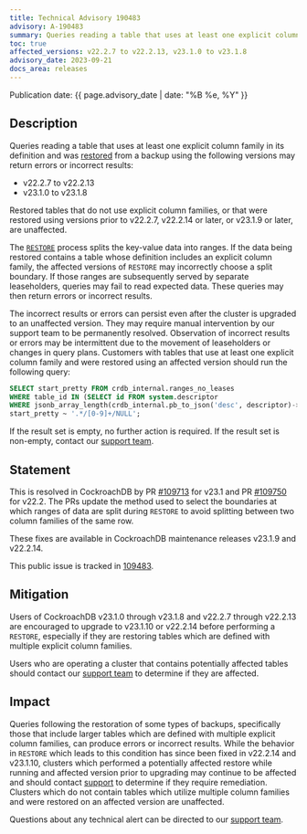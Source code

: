 ```yaml
---
title: Technical Advisory 190483
advisory: A-190483
summary: Queries reading a table that uses at least one explicit column family in its definition and was restored from a backup using version v22.2.7 to v22.2.13 or v23.1.0 to v23.1.8 may return errors or incorrect results.
toc: true
affected_versions: v22.2.7 to v22.2.13, v23.1.0 to v23.1.8
advisory_date: 2023-09-21
docs_area: releases
---
```


Publication date: {{ page.advisory_date | date: "%B %e, %Y" }}

## Description

Queries reading a table that uses at least one explicit column family in its definition and was [restored](https://www.cockroachlabs.com/docs/stable/backup-and-restore-overview) from a backup using the following versions may return errors or incorrect results:

- v22.2.7 to v22.2.13  
- v23.1.0 to v23.1.8

Restored tables that do not use explicit column families, or that were restored using versions prior to v22.2.7,  v22.2.14 or later, or v23.1.9 or later, are unaffected.

The [`RESTORE`](https://www.cockroachlabs.com/docs/stable/restore) process splits the key-value data into ranges. If the data being restored contains a table whose definition includes an explicit column family, the affected versions of `RESTORE` may incorrectly choose a split boundary. If those ranges are subsequently served by separate leaseholders, queries may fail to read expected data. These queries may then return errors or incorrect results.

The incorrect results or errors can persist even after the cluster is upgraded to an unaffected version. They may require manual intervention by our support team to be permanently resolved. Observation of incorrect results or errors may be intermittent due to the movement of leaseholders or changes in query plans. Customers with tables that use at least one explicit column family and were restored using an affected version should run the following query:

~~~ sql
SELECT start_pretty FROM crdb_internal.ranges_no_leases
WHERE table_id IN (SELECT id FROM system.descriptor 
WHERE jsonb_array_length(crdb_internal.pb_to_json('desc', descriptor)->'table'->'families') > 1 AND id > 50) AND
start_pretty ~ '.*/[0-9]+/NULL';	
~~~

If the result set is empty, no further action is required. If the result set is non-empty, contact our [support team](https://support.cockroachlabs.com/).

## Statement

This is resolved in CockroachDB by PR [#109713](https://github.com/cockroachdb/cockroach/pull/109713) for v23.1 and PR [#109750](https://github.com/cockroachdb/cockroach/pull/109750) for v22.2. The PRs update the method used to select the boundaries at which ranges of data are split during `RESTORE` to avoid splitting between two column families of the same row.

These fixes are available in CockroachDB maintenance releases v23.1.9 and v22.2.14.

This public issue is tracked in [109483](https://github.com/cockroachdb/cockroach/issues/109483).

## Mitigation

Users of CockroachDB v23.1.0 through v23.1.8 and v22.2.7 through v22.2.13 are encouraged to upgrade to v23.1.10 or v22.2.14 before performing a `RESTORE`, especially if they are restoring tables which are defined with multiple explicit column families.

Users who are operating a cluster that contains potentially affected tables should contact our [support team](https://support.cockroachlabs.com/) to determine if they are affected.

## Impact

Queries following the restoration of some types of backups, specifically those that include larger tables which are defined with multiple explicit column families, can produce errors or incorrect results. While the behavior in `RESTORE` which leads to this condition has since been fixed in v22.2.14 and v23.1.10, clusters which performed a potentially affected restore while running and affected version prior to upgrading may continue to be affected and should contact [support](https://support.cockroachlabs.com/) to determine if they require remediation. Clusters which do not contain tables which utilize multiple column families and were restored on an affected version are unaffected.

Questions about any technical alert can be directed to our [support team](https://support.cockroachlabs.com/).